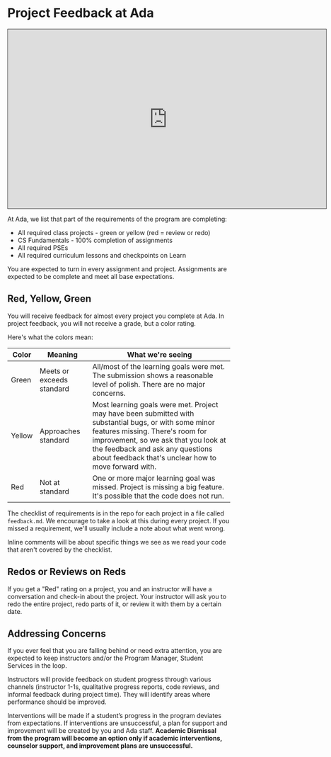 # Project Feedback at Ada

<iframe src="https://adaacademy.hosted.panopto.com/Panopto/Pages/Embed.aspx?id=e339e6af-88e3-4dec-847e-ac2b00ee5865&autoplay=false&offerviewer=true&showtitle=true&showbrand=false&start=0&interactivity=all" height="405" width="720" style="border: 1px solid #464646;" allowfullscreen allow="autoplay"></iframe>

At Ada, we list that part of the requirements of the program are completing:

- All required class projects - green or yellow (red = review or redo)
- CS Fundamentals - 100% completion of assignments
- All required PSEs
- All required curriculum lessons and checkpoints on Learn

You are expected to turn in every assignment and project. Assignments are expected to be complete and meet all base expectations.

## Red, Yellow, Green

You will receive feedback for almost every project you complete at Ada. In project feedback, you will not receive a grade, but a color rating.

Here's what the colors mean:

Color  | Meaning                   | What we're seeing
---    | ---                       | ---
Green  | Meets or exceeds standard | All/most of the learning goals were met. The submission shows a reasonable level of polish. There are no major concerns.
Yellow | Approaches standard       | Most learning goals were met. Project may have been submitted with substantial bugs, or with some minor features missing. There's room for improvement, so we ask that you look at the feedback and ask any questions about feedback that's unclear how to move forward with.
Red    | Not at standard           | One or more major learning goal was missed. Project is missing a big feature. It's possible that the code does not run.

The checklist of requirements is in the repo for each project in a file called `feedback.md`. We encourage to take a look at this during every project. If you missed a requirement, we'll usually include a note about what went wrong.

Inline comments will be about specific things we see as we read your code that aren't covered by the checklist.

## Redos or Reviews on Reds

If you get a "Red" rating on a project, you and an instructor will have a conversation and check-in about the project. Your instructor will ask you to redo the entire project, redo parts of it, or review it with them by a certain date.

## Addressing Concerns

If you ever feel that you are falling behind or need extra attention, you are expected to keep instructors and/or the Program Manager, Student Services in the loop.

Instructors will provide feedback on student progress through various channels (instructor 1-1s, qualitative progress reports, code reviews, and informal feedback during project time). They will identify areas where performance should be improved.

Interventions will be made if a student’s progress in the program deviates from expectations. If interventions are unsuccessful, a plan for support and improvement will be created by you and Ada staff. **Academic Dismissal from the program will become an option only if academic interventions, counselor support, and improvement plans are unsuccessful.**
